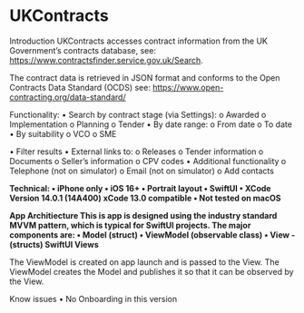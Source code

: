 # UKContracts

Introduction
UKContracts accesses contract information from the UK Government’s contracts database, see: https://www.contractsfinder.service.gov.uk/Search.

The contract data is retrieved in JSON format and conforms to the Open Contracts Data Standard (OCDS) see: https://www.open-contracting.org/data-standard/


Functionality:
  •	Search by contract stage (via Settings):
    o	Awarded
    o	Implementation
    o	Planning
    o	Tender
  •	By date range:
    o	From date
    o	To date
  •	By suitability
    o	VCO
    o	SME
  
  •	Filter results 
  •	External links to:
    o	Releases
    o	Tender information
    o	Documents
    o	Seller’s information
    o	CPV codes
  •	Additional functionality
    o	Telephone (not on simulator)
    o	Email (not on simulator)
    o	Add contacts

**Technical:
  •	iPhone only
  •	iOS 16+
  •	Portrait layout
  •	SwiftUI
  •	XCode Version 14.0.1 (14A400)  xCode 13.0 compatible
  •	Not tested on macOS**

**App Architiecture
This is app is designed using the industry standard MVVM pattern, which is typical for SwiftUI projects. The major components are:
• Model (struct)
• ViewModel (observable class)
• View - (structs) SwiftUI Views**

The ViewModel is created on app launch and is passed to the View. The ViewModel creates the Model and publishes it so that it can be observed by the View.

Know issues
•	No Onboarding in this version

